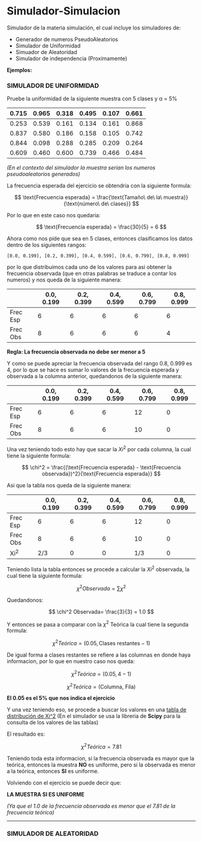 # Simulador-Simulacion
Simulador de la materia simulación, el cual incluye los simuladores de:
- Generador de numeros PseudoAleatorios
- Simulador de Uniformidad
- Simuador de Aleatoridad
- Simulador de independencia (Proximamente)

**Ejemplos:**

### SIMULADOR DE UNIFORMIDAD 
Pruebe la uniformidad de la siguiente muestra con 5 clases y α = 5%

| 0.715 | 0.965 | 0.318 | 0.495 | 0.107 | 0.661 |
|-------|-------|-------|-------|-------|-------|
| 0.253 | 0.539 | 0.161 | 0.134 | 0.161 | 0.868 |
| 0.837 | 0.580 | 0.186 | 0.158 | 0.105 | 0.742 |
| 0.844 | 0.098 | 0.288 | 0.285 | 0.209 | 0.264 |
| 0.609 | 0.460 | 0.600 | 0.739 | 0.466 | 0.484 |

*(En el contexto del simulador la muestra serian los numeros pseudoaleatorios generados)*

La frecuencia esperada del ejercicio se obtendria con la siguiente formula:

$$ 
\text{Frecuencia esperada} = \frac{\text{Tamaño\ de\ la\ muestra}}{\text{número\ de\ clases}} 
$$

Por lo que en este caso nos quedaria:

$$
\text{Frecuencia esperada} = \frac{30}{5} = 6
$$

Ahora como nos pide que sea en 5 clases, entonces clasificamos los datos dentro de los siguientes rangos:

`[0.0, 0.199], [0.2, 0.399], [0.4, 0.599], [0.6, 0.799], [0.8, 0.999]`

por lo que distribuimos cada uno de los valores para asi obtener la frecuencia observada (que en otras palabras se traduce a contar los numeros) y nos queda de la siguiente manera:

|       |0.0, 0.199|0.2, 0.399|0.4, 0.599|0.6, 0.799|0.8, 0.999|
|-------|-------|-------|-------|-------|-------|
|Frec Esp|6|6|6|6|6|
|Frec Obs|8|6|6|6|4|

**Regla: La frecuencia observada no debe ser menor a 5**

Y como se puede apreciar la frecuencia observada del rango 0.8, 0.999 es 4, por lo que se hace es sumar lo valores de la frecuencia esperada y observada a la columna anterior, quedandonos de la siguiente manera:

|       |0.0, 0.199|0.2, 0.399|0.4, 0.599|0.6, 0.799|0.8, 0.999|
|-------|-------|-------|-------|-------|-------|
|Frec Esp|6|6|6|12|0|
|Frec Obs|8|6|6|10|0|

Una vez teniendo todo esto hay que sacar la $Xi^2$ por cada columna, la cual tiene la siguiente formula:

$$
\chi^2 = \frac{(\text{Frecuencia esperada} - \text{Frecuencia observada})^2}{\text{Frecuencia esperada}}
$$

Asi que la tabla nos queda de la siguiente manera:

|       | 0.0, 0.199 | 0.2, 0.399 | 0.4, 0.599 | 0.6, 0.799 | 0.8, 0.999 |
|-------|------------|------------|------------|------------|------------|
| Frec Esp |6|6|6|12|0|
| Frec Obs |8|6|6|10|0|
| Xi<sup>2</sup>|2/3|0|0|1/3|0|

Teniendo lista la tabla entonces se procede a calcular la $Xi^2$ observada, la cual tiene la siguiente formula:

$$
\chi^2 Observada= \sum \chi^2
$$

Quedandonos:

$$
\chi^2 Observada= \frac{3}{3} = 1.0
$$

Y entonces se pasa a comparar con la $\chi^2$ Teórica la cual tiene la segunda formula:

$$
\chi^2 Teórica= (0.05, \text{Clases restantes}-1)
$$

De igual forma a clases restantes se refiere a las columnas en donde haya informacion, por lo que en nuestro caso nos queda:

$$
\chi^2 Teórica= (0.05, 4-1)
$$

$$
\chi^2 Teórica= (\text{Columna, Fila})
$$

**El 0.05 es el 5% que nos indica el ejercicio**

Y una vez teniendo eso, se procede a buscar los valores en una [tabla de distribución de Xi^2](Tablas.pdf) (En el simulador se usa la libreria de **Scipy** para la consulta de los valores de las tablas)

El resultado es:

$$
\chi^2 Teórica= 7.81
$$

Teniendo toda esta informacion, si la frecuencia observada es mayor que la teórica, entonces la muestra **NO** es uniforme, pero si la observada es menor a la teórica, entonces **SI** es uniforme. 

Volviendo con el ejercicio se puede decir que:

**LA MUESTRA SI ES UNIFORME**

*(Ya que el 1.0 de la frecuencia observada es menor que el 7.81 de la frecuencia teórica)*
***
### SIMULADOR DE ALEATORIDAD ##



